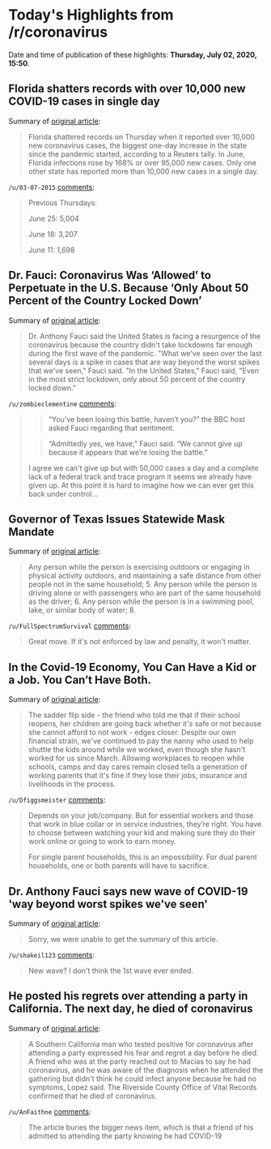 # Today's Highlights from /r/coronavirus

Date and time of publication of these highlights: **Thursday, July 02, 2020, 15:50**.

## Florida shatters records with over 10,000 new COVID-19 cases in single day

Summary of [original article](https://www.reuters.com/article/us-health-coronavirus-usa-florida/florida-shatters-records-with-over-10000-new-covid-19-cases-in-single-day-idUSKBN243299):

> Florida shattered records on Thursday when it reported over 10,000 new coronavirus cases, the biggest one-day increase in the state since the pandemic started, according to a Reuters tally. In June, Florida infections rose by 168% or over 95,000 new cases. Only one other state has reported more than 10,000 new cases in a single day.

`/u/03-07-2015` [comments](https://www.reddit.com/r/Coronavirus/comments/hjyekw/florida_shatters_records_with_over_10000_new/):

> Previous Thursdays:
> 
> June 25: 5,004
> 
> June 18: 3,207
> 
> June 11: 1,698

## Dr. Fauci: Coronavirus Was ‘Allowed’ to Perpetuate in the U.S. Because ‘Only About 50 Percent of the Country Locked Down’

Summary of [original article](https://www.mediaite.com/radio/dr-fauci-coronavirus-was-allowed-to-perpetuate-in-the-u-s-because-only-about-50-percent-of-the-country-locked-down/):

> Dr. Anthony Fauci said the United States is facing a resurgence of the coronavirus because the country didn't take lockdowns far enough during the first wave of the pandemic. "What we've seen over the last several days is a spike in cases that are way beyond the worst spikes that we've seen," Fauci said. "In the United States," Fauci said, "Even in the most strict lockdown, only about 50 percent of the country locked down."

`/u/zombieclementine` [comments](https://www.reddit.com/r/Coronavirus/comments/hjzkd3/dr_fauci_coronavirus_was_allowed_to_perpetuate_in/):

> >“You’ve been losing this battle, haven’t you?” the BBC host asked Fauci regarding that sentiment.
> 
> >“Admittedly yes, we have,” Fauci said. “We cannot give up because it appears that we’re losing the battle.”
> 
> I agree we can't give up but with 50,000 cases a day and a complete lack of a federal track and trace program it seems we already have given up. At this point it is hard to imagine how we can ever get this back under control...

## Governor of Texas Issues Statewide Mask Mandate

Summary of [original article](https://open.texas.gov/uploads/files/organization/opentexas/EO-GA-29-use-of-face-coverings-during-COVID-19-IMAGE-07-02-2020.pdf):

> Any person while the person is exercising outdoors or engaging in physical activity outdoors, and maintaining a safe distance from other people not in the same household; 5. Any person while the person is driving alone or with passengers who are part of the same household as the driver; 6. Any person while the person is in a swimming pool, lake, or similar body of water; 8.

`/u/FullSpectrumSurvival` [comments](https://www.reddit.com/r/Coronavirus/comments/hk4o0n/governor_of_texas_issues_statewide_mask_mandate/):

> Great move. If it's not enforced by law and penalty, it won't matter.

## In the Covid-19 Economy, You Can Have a Kid or a Job. You Can’t Have Both.

Summary of [original article](https://www.nytimes.com/2020/07/02/business/covid-economy-parents-kids-career-homeschooling.html):

> The sadder flip side - the friend who told me that if their school reopens, her children are going back whether it's safe or not because she cannot afford to not work - edges closer. Despite our own financial strain, we've continued to pay the nanny who used to help shuttle the kids around while we worked, even though she hasn't worked for us since March. Allowing workplaces to reopen while schools, camps and day cares remain closed tells a generation of working parents that it's fine if they lose their jobs, insurance and livelihoods in the process.

`/u/Dfiggsmeister` [comments](https://www.reddit.com/r/Coronavirus/comments/hjuklw/in_the_covid19_economy_you_can_have_a_kid_or_a/):

> Depends on your job/company. But for essential workers and those that work in blue collar or in service industries, they’re right. You have to choose between watching your kid and making sure they do their work online or going to work to earn money. 
> 
> For single parent households, this is an impossibility. For dual parent households, one or both parents will have to sacrifice.

## Dr. Anthony Fauci says new wave of COVID-19 'way beyond worst spikes we've seen'

Summary of [original article](https://www.upi.com/Top_News/US/2020/07/02/Fauci-New-wave-of-COVID-19-way-beyond-worst-spikes-weve-seen/4471593691624/):

> Sorry, we were unable to get the summary of this article.

`/u/shakeil123` [comments](https://www.reddit.com/r/Coronavirus/comments/hjyc5s/dr_anthony_fauci_says_new_wave_of_covid19_way/):

> New wave? I don't think the 1st wave ever ended.

## He posted his regrets over attending a party in California. The next day, he died of coronavirus

Summary of [original article](https://www.mercurynews.com/2020/07/02/he-posted-his-regrets-over-attending-a-party-in-california-the-next-day-he-died-of-coronavirus/):

> A Southern California man who tested positive for coronavirus after attending a party expressed his fear and regret a day before he died. A friend who was at the party reached out to Macias to say he had coronavirus, and he was aware of the diagnosis when he attended the gathering but didn't think he could infect anyone because he had no symptoms, Lopez said. The Riverside County Office of Vital Records confirmed that he died of coronavirus.

`/u/AnFaithne` [comments](https://www.reddit.com/r/Coronavirus/comments/hjvimw/he_posted_his_regrets_over_attending_a_party_in/):

> The article buries the bigger news item, which is that a friend  of his admitted to attending the party knowing he had COVID-19

